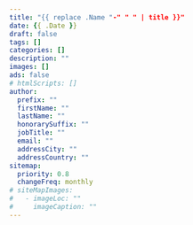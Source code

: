 ```yaml
---
title: "{{ replace .Name "-" " " | title }}"
date: {{ .Date }}
draft: false
tags: []
categories: []
description: ""
images: []
ads: false
# htmlScripts: []
author:
  prefix: ""
  firstName: ""
  lastName: ""
  honorarySuffix: ""
  jobTitle: ""
  email: ""
  addressCity: ""
  addressCountry: ""
sitemap:
  priority: 0.8
  changeFreq: monthly
# siteMapImages:
#   - imageLoc: ""
#     imageCaption: ""
---
```

